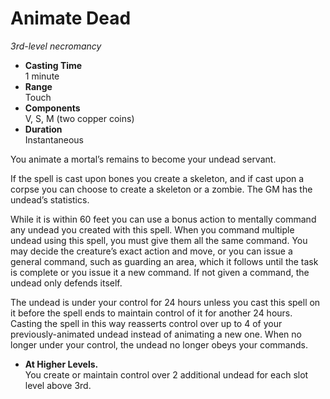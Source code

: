 # Animate Dead

_3rd-level necromancy_
* **Casting Time**\
1 minute
* **Range**\
Touch
* **Components**\
V, S, M (two copper coins)
* **Duration**\
Instantaneous

You animate a mortal’s remains to become your undead servant.

If the spell is cast upon bones you create a skeleton, and if cast upon a corpse you can choose to create a skeleton or a zombie. The GM has the undead’s statistics.

While it is within 60 feet you can use a bonus action to mentally command any undead you created with this spell. When you command multiple undead using this spell, you must give them all the same command. You may decide the creature’s exact action and move, or you can issue a general command, such as guarding an area, which it follows until the task is complete or you issue it a new command. If not given a command, the undead only defends itself.

The undead is under your control for 24 hours unless you cast this spell on it before the spell ends to maintain control of it for another 24 hours. Casting the spell in this way reasserts control over up to 4 of your previously-animated undead instead of animating a new one. When no longer under your control, the undead no longer obeys your commands.

* **At Higher Levels.**\
You create or maintain control over 2 additional undead for each slot level above 3rd.
